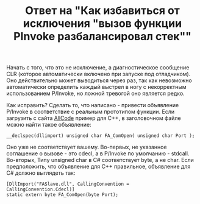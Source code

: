 ﻿---
title: "Ответ на \"Как избавиться от исключения &quot;вызов функции PInvoke разбалансировал стек&quot;\""
se.owner.user_id: 240512
se.owner.display_name: "MSDN.WhiteKnight"
se.owner.link: "https://ru.stackoverflow.com/users/240512/msdn-whiteknight"
se.answer_id: 986381
se.question_id: 986272
se.post_type: answer
se.is_accepted: False
---
<p>Начать с того, что это не исключение, а диагностическое сообщение CLR (которое автоматически включено при запуске под отладчиком). Оно действительно может выводиться через раз, так как невозможно автоматически определить каждый выстрел в ногу с некорректным использованием P/Invoke, но ложной тревогой оно является редко.</p>

<p>Как исправить? Сделать то, что написано - привести объявление P/Invoke в соответствие с реальным прототипом функции. Если загрузить с сайта <a href="https://www.matrixtsl.com/allcode/resources/" rel="noreferrer">AllCode</a> пример для С++, в заголовочном файле можно найти такое объявление:</p>

<pre><code>__declspec(dllimport) unsigned char FA_ComOpen( unsigned char Port );
</code></pre>

<p>Оно уже не соответствует вашему. Во-первых, не указанное соглашение о вызове - это cdecl, а в P/Invoke по умолчанию - stdcall. Во-вторых, Типу unsigned char в C# соответствует byte, а не char. Если предположить, что объявление для С++ правильное, объявление для C# должно выглядеть так:</p>

<pre><code>[DllImport("FASlave.dll", CallingConvention = CallingConvention.Cdecl)]
static extern byte FA_ComOpen(byte Port); 
</code></pre>
